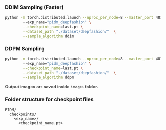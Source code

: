 
### DDIM Sampling (Faster)
```bash
python -m torch.distributed.launch --nproc_per_node=8 --master_port 48109  utils/gen.py \ 
        --exp_name="pidm_deepfashion" \
        --checkpoint_name=last.pt \
        --dataset_path "./dataset/deepfashion/"  \
        --sample_algorithm ddim
```
### DDPM Sampling
```bash
python -m torch.distributed.launch --nproc_per_node=8 --master_port 48109  utils/gen.py \ 
        --exp_name="pidm_deepfashion" \
        --checkpoint_name=last.pt \
        --dataset_path "./dataset/deepfashion/"  \
        --sample_algorithm ddpm
```

Output images are saved inside ```images``` folder. 

### Folder structure for checkpoint files
```
PIDM/
  checkpoints/
    <exp_name>/
      <checkpoint_name.pt>
```
